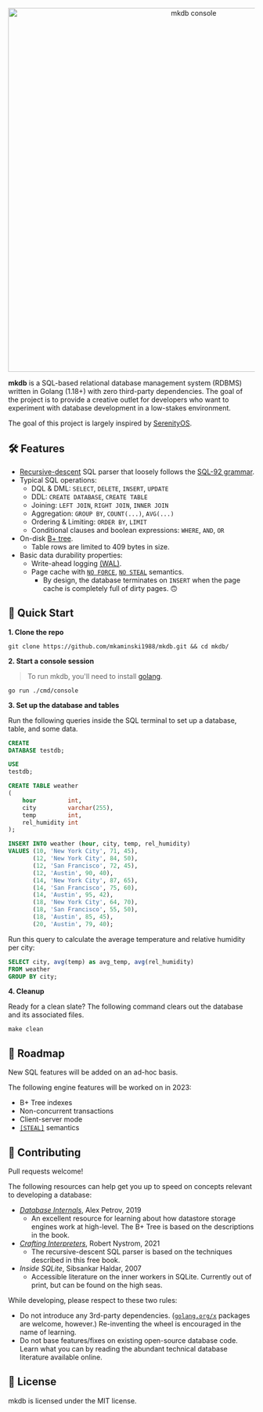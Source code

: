 <p align="center"><img width="742" alt="mkdb console" src="https://user-images.githubusercontent.com/2894330/232939901-d92bf2e4-b4d0-4aa4-80a9-70ecf8a9753e.png"></p>

**mkdb** is a SQL-based relational database management system (RDBMS) written in Golang (1.18+) with zero third-party
dependencies. The goal of the project is to provide a creative outlet for developers who want to experiment with
database development in a low-stakes environment.

The goal of this project is largely inspired by [SerenityOS](https://serenityos.org/).

## 🛠️ Features

- [Recursive-descent](https://en.wikipedia.org/wiki/Recursive_descent_parser) SQL parser that loosely follows
  the [SQL-92 grammar](https://ronsavage.github.io/SQL/sql-92.bnf.html).
- Typical SQL operations:
    - DQL & DML: `SELECT`, `DELETE`, `INSERT`, `UPDATE`
    - DDL: `CREATE DATABASE`, `CREATE TABLE`
    - Joining: `LEFT JOIN`, `RIGHT JOIN`, `INNER JOIN`
    - Aggregation: `GROUP BY`, `COUNT(...)`, `AVG(...)`
    - Ordering & Limiting: `ORDER BY`, `LIMIT`
    - Conditional clauses and boolean expressions: `WHERE`, `AND`, `OR`
- On-disk [B+ tree](https://en.wikipedia.org/wiki/B%2B_tree).
  -  Table rows are limited to 409 bytes in size.
- Basic data durability properties:
    - Write-ahead logging [(WAL)](https://en.wikipedia.org/wiki/Write-ahead_logging).
    - Page cache
      with [`NO FORCE`](http://www.cs.rpi.edu/~sibel/csci4380/spring2016/course_notes/transactions_durability.html#no-force), [`NO STEAL`](http://www.cs.rpi.edu/~sibel/csci4380/spring2016/course_notes/transactions_durability.html#no-steal)
      semantics.
        - By design, the database terminates on `INSERT` when the page cache is completely full of dirty pages. 🙃

## 🔎 Quick Start

**1. Clone the repo**

```shell
git clone https://github.com/mkaminski1988/mkdb.git && cd mkdb/
```

**2. Start a console session**

> To run mkdb, you'll need to install [golang](https://go.dev/doc/install).

```shell
go run ./cmd/console
```

**3. Set up the database and tables**

Run the following queries inside the SQL terminal to set up a database, table, and some data.

```sql
CREATE
DATABASE testdb;

USE
testdb;

CREATE TABLE weather
(
    hour         int,
    city         varchar(255),
    temp         int,
    rel_humidity int
);

INSERT INTO weather (hour, city, temp, rel_humidity)
VALUES (10, 'New York City', 71, 45),
       (12, 'New York City', 84, 50),
       (12, 'San Francisco', 72, 45),
       (12, 'Austin', 90, 40),
       (14, 'New York City', 87, 65),
       (14, 'San Francisco', 75, 60),
       (14, 'Austin', 95, 42),
       (18, 'New York City', 64, 70),
       (18, 'San Francisco', 55, 50),
       (18, 'Austin', 85, 45),
       (20, 'Austin', 79, 40);
```

Run this query to calculate the average temperature and relative humidity per city:

```sql
SELECT city, avg(temp) as avg_temp, avg(rel_humidity)
FROM weather
GROUP BY city;
```

**4. Cleanup**

Ready for a clean slate? The following command clears out the database and its associated files.

```shell
make clean
```

## 🧭 Roadmap

New SQL features will be added on an ad-hoc basis. 

The following engine features will be worked on in 2023:

- B+ Tree indexes
- Non-concurrent transactions
- Client-server mode
- [`[STEAL]`](http://www.cs.rpi.edu/~sibel/csci4380/spring2016/course_notes/transactions_durability.html#steal) semantics

## 🙌 Contributing

Pull requests welcome!

The following resources can help get you up to speed on concepts relevant to developing a database:

- [*Database Internals*](https://www.amazon.com/Database-Internals-Deep-Distributed-Systems/dp/1492040347), Alex Petrov, 2019
  -  An excellent resource for learning about how datastore storage engines work at high-level. The B+ Tree is based on the descriptions in the book.
- [*Crafting Interpreters*](https://craftinginterpreters.com/), Robert Nystrom, 2021
  - The recursive-descent SQL parser is based on the techniques described in this free book.
- *Inside SQLite*, Sibsankar Haldar, 2007
  - Accessible literature on the inner workers in SQLite. Currently out of print, but can be found on the high seas.

While developing, please respect to these two rules:

- Do not introduce any 3rd-party dependencies. ([`golang.org/x`](https://pkg.go.dev/golang.org/x) packages are welcome, however.) Re-inventing the wheel is encouraged in the name of learning.
- Do not base features/fixes on existing open-source database code. Learn what you can by reading the abundant technical database literature available online.

## 📄  License

mkdb is licensed under the MIT license.
